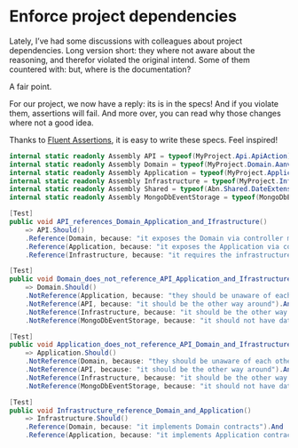 # Enforce project dependencies
Lately, I’ve had some discussions with colleagues about project dependencies.
Long version short: they where not aware about the reasoning, and therefor
violated the original intend. Some of them countered with: but, where is the
documentation?

A fair point.

For our project, we now have a reply: its is in the specs! And if you violate
them, assertions will fail. And more over, you can read why those changes
where not a good idea.

Thanks to [Fluent Assertions](https://fluentassertions.com/), it is easy to
write these specs. Feel inspired!

``` C#
internal static readonly Assembly API = typeof(MyProject.Api.ApiAction).Assembly;
internal static readonly Assembly Domain = typeof(MyProject.Domain.Aanvrager).Assembly;
internal static readonly Assembly Application = typeof(MyProject.Application.ApplicationDefaults).Assembly;
internal static readonly Assembly Infrastructure = typeof(MyProject.Infrastructure.MongoDbConfig).Assembly;
internal static readonly Assembly Shared = typeof(Abn.Shared.DateExtensions).Assembly;
internal static readonly Assembly MongoDbEventStorage = typeof(MongoDbEventStorage.CollectionNames).Assembly;

[Test]
public void API_references_Domain_Application_and_Ifrastructure()
    => API.Should()
    .Reference(Domain, because: "it exposes the Domain via controller methods").And
    .Reference(Application, because: "it exposes the Application via controller methods").And
    .Reference(Infrastructure, because: "it requires the infrastructure for its implementations of Domain and Application interfaces");

[Test]
public void Domain_does_not_reference_API_Application_and_Ifrastructure()
    => Domain.Should()
    .NotReference(Application, because: "they should be unaware of each other.").And
    .NotReference(API, because: "it should be the other way around").And
    .NotReference(Infrastructure, because: "it should be the other way around").And
    .NotReference(MongoDbEventStorage, because: "it should not have database knowledge");

[Test]
public void Application_does_not_reference_API_Domain_and_Ifrastructure()
    => Application.Should()
    .NotReference(Domain, because: "they should be unaware of each other.").And
    .NotReference(API, because: "it should be the other way around").And
    .NotReference(Infrastructure, because: "it should be the other way around").And
    .NotReference(MongoDbEventStorage, because: "it should not have database knowledge");

[Test]
public void Infrastructure_reference_Domain_and_Application()
    => Infrastructure.Should()
    .Reference(Domain, because: "it implements Domain contracts").And
    .Reference(Application, because: "it implements Application contracts");
```
